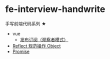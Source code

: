 # fe-interview-handwrite

手写前端代码系列 ★

- vue
    - [发布订阅（观察者模式）](./src/vue/dep.js) 
- [Reflect 规范操作 Object](./src/reflect.js)
- [Promise](./src/promise.js)